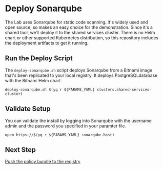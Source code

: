 # Deploy Sonarqube

The Lab uses Sonarqube for static code scanning. It's widely used and 
open source, so makes an easy choice for the demonstration. Since it's
a shared tool, we'll deploy it to the shared services cluster. There 
is no Helm chart or other supported Kubernetes distribution, so this
repository includes the deployment artifacts to get it running.

## Run the Deploy Script

The `deploy-sonarqube.sh` script deploys Sonarqube from a Bitnami 
image that's been replicated to your local registry. It deploys 
PostgreSQLdatabase with the Bitnami Helm chart.

```
deploy-sonarqube.sh $(yq r ${PARAMS_YAML} clusters.shared-services-cluster)
```

## Validate Setup

You can validate the install by logging into Sonarqube with the username 
admin and the password you specified in your paramter file.

```
open https://$(yq r ${PARAMS_YAML} sonarqube.host)
```

## Next Step

[Push the policy bundle to the registry](07-push-policy-bundle.md) 

